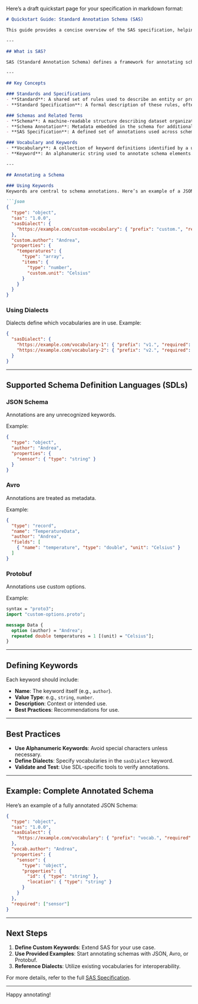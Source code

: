 Here’s a draft quickstart page for your specification in markdown format:

```markdown
# Quickstart Guide: Standard Annotation Schema (SAS)

This guide provides a concise overview of the SAS specification, helping you get started quickly.

---

## What is SAS?

SAS (Standard Annotation Schema) defines a framework for annotating schemas using a shared set of keywords. These annotations enrich schema definitions, enabling enhanced interoperability, validation, and clarity for datasets described in different Schema Definition Languages (SDLs).

---

## Key Concepts

### Standards and Specifications
- **Standard**: A shared set of rules used to describe an entity or process.
- **Standard Specification**: A formal description of these rules, often versioned.

### Schemas and Related Terms
- **Schema**: A machine-readable structure describing dataset organization.
- **Schema Annotation**: Metadata embedded in the schema for additional context.
- **SAS Specification**: A defined set of annotations used across schemas.

### Vocabulary and Keywords
- **Vocabulary**: A collection of keyword definitions identified by a unique URI.
- **Keyword**: An alphanumeric string used to annotate schema elements.

---

## Annotating a Schema

### Using Keywords
Keywords are central to schema annotations. Here’s an example of a JSON Schema annotated with SAS:

```json
{
  "type": "object",
  "sas": "1.0.0",
  "sasDialect": {
    "https://example.com/custom-vocabulary": { "prefix": "custom.", "required": false }
  },
  "custom.author": "Andrea",
  "properties": {
    "temperatures": {
      "type": "array",
      "items": {
        "type": "number",
        "custom.unit": "Celsius"
      }
    }
  }
}
```

### Using Dialects
Dialects define which vocabularies are in use. Example:

```json
{
  "sasDialect": {
    "https://example.com/vocabulary-1": { "prefix": "v1.", "required": false },
    "https://example.com/vocabulary-2": { "prefix": "v2.", "required": true }
  }
}
```

---

## Supported Schema Definition Languages (SDLs)

### JSON Schema
Annotations are any unrecognized keywords.

Example:
```json
{
  "type": "object",
  "author": "Andrea",
  "properties": {
    "sensor": { "type": "string" }
  }
}
```

### Avro
Annotations are treated as metadata.

Example:
```json
{
  "type": "record",
  "name": "TemperatureData",
  "author": "Andrea",
  "fields": [
    { "name": "temperature", "type": "double", "unit": "Celsius" }
  ]
}
```

### Protobuf
Annotations use custom options.

Example:
```proto
syntax = "proto3";
import "custom-options.proto";

message Data {
  option (author) = "Andrea";
  repeated double temperatures = 1 [(unit) = "Celsius"];
}
```

---

## Defining Keywords

Each keyword should include:
- **Name**: The keyword itself (e.g., `author`).
- **Value Type**: e.g., `string`, `number`.
- **Description**: Context or intended use.
- **Best Practices**: Recommendations for use.

---

## Best Practices

- **Use Alphanumeric Keywords**: Avoid special characters unless necessary.
- **Define Dialects**: Specify vocabularies in the `sasDialect` keyword.
- **Validate and Test**: Use SDL-specific tools to verify annotations.

---

## Example: Complete Annotated Schema

Here’s an example of a fully annotated JSON Schema:

```json
{
  "type": "object",
  "sas": "1.0.0",
  "sasDialect": {
    "https://example.com/vocabulary": { "prefix": "vocab.", "required": false }
  },
  "vocab.author": "Andrea",
  "properties": {
    "sensor": {
      "type": "object",
      "properties": {
        "id": { "type": "string" },
        "location": { "type": "string" }
      }
    }
  },
  "required": ["sensor"]
}
```

---

## Next Steps

1. **Define Custom Keywords**: Extend SAS for your use case.
2. **Use Provided Examples**: Start annotating schemas with JSON, Avro, or Protobuf.
3. **Reference Dialects**: Utilize existing vocabularies for interoperability.

For more details, refer to the full [SAS Specification]([#specification](https://github.com/opendatamesh-initiative/odm-specification-schema-annotations/blob/main/versions/1.0.0-DRAFT.md)).

---

Happy annotating!
